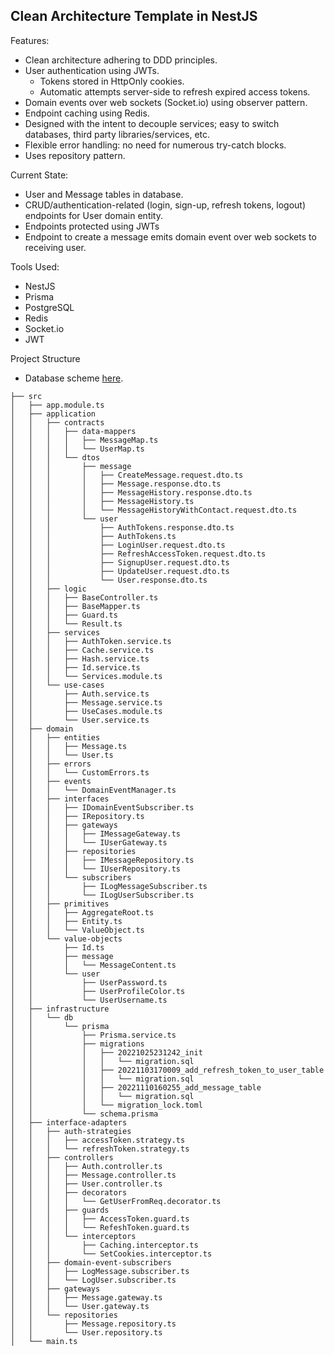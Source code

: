 ## Clean Architecture Template in NestJS

Features:
- Clean architecture adhering to DDD principles.
- User authentication using JWTs.
    - Tokens stored in HttpOnly cookies.
    - Automatic attempts server-side to refresh expired access tokens.
- Domain events over web sockets (Socket.io) using observer pattern.
- Endpoint caching using Redis.
- Designed with the intent to decouple services; easy to switch databases, third party libraries/services, etc.
- Flexible error handling: no need for numerous try-catch blocks.
- Uses repository pattern.

Current State:
- User and Message tables in database.
- CRUD/authentication-related (login, sign-up, refresh tokens, logout) endpoints for User domain entity.
- Endpoints protected using JWTs
- Endpoint to create a message emits domain event over web sockets to receiving user.

Tools Used:
- NestJS
- Prisma
- PostgreSQL
- Redis
- Socket.io
- JWT

Project Structure

- Database scheme [here](src/infrastructure/db/prisma/schema.prisma).

```
├── src
│   ├── app.module.ts
│   ├── application
│   │   ├── contracts
│   │   │   ├── data-mappers
│   │   │   │   ├── MessageMap.ts
│   │   │   │   └── UserMap.ts
│   │   │   └── dtos
│   │   │       ├── message
│   │   │       │   ├── CreateMessage.request.dto.ts
│   │   │       │   ├── Message.response.dto.ts
│   │   │       │   ├── MessageHistory.response.dto.ts
│   │   │       │   ├── MessageHistory.ts
│   │   │       │   └── MessageHistoryWithContact.request.dto.ts
│   │   │       └── user
│   │   │           ├── AuthTokens.response.dto.ts
│   │   │           ├── AuthTokens.ts
│   │   │           ├── LoginUser.request.dto.ts
│   │   │           ├── RefreshAccessToken.request.dto.ts
│   │   │           ├── SignupUser.request.dto.ts
│   │   │           ├── UpdateUser.request.dto.ts
│   │   │           └── User.response.dto.ts
│   │   ├── logic
│   │   │   ├── BaseController.ts
│   │   │   ├── BaseMapper.ts
│   │   │   ├── Guard.ts
│   │   │   └── Result.ts
│   │   ├── services
│   │   │   ├── AuthToken.service.ts
│   │   │   ├── Cache.service.ts
│   │   │   ├── Hash.service.ts
│   │   │   ├── Id.service.ts
│   │   │   └── Services.module.ts
│   │   └── use-cases
│   │       ├── Auth.service.ts
│   │       ├── Message.service.ts
│   │       ├── UseCases.module.ts
│   │       └── User.service.ts
│   ├── domain
│   │   ├── entities
│   │   │   ├── Message.ts
│   │   │   └── User.ts
│   │   ├── errors
│   │   │   └── CustomErrors.ts
│   │   ├── events
│   │   │   └── DomainEventManager.ts
│   │   ├── interfaces
│   │   │   ├── IDomainEventSubscriber.ts
│   │   │   ├── IRepository.ts
│   │   │   ├── gateways
│   │   │   │   ├── IMessageGateway.ts
│   │   │   │   └── IUserGateway.ts
│   │   │   ├── repositories
│   │   │   │   ├── IMessageRepository.ts
│   │   │   │   └── IUserRepository.ts
│   │   │   └── subscribers
│   │   │       ├── ILogMessageSubscriber.ts
│   │   │       └── ILogUserSubscriber.ts
│   │   ├── primitives
│   │   │   ├── AggregateRoot.ts
│   │   │   ├── Entity.ts
│   │   │   └── ValueObject.ts
│   │   └── value-objects
│   │       ├── Id.ts
│   │       ├── message
│   │       │   └── MessageContent.ts
│   │       └── user
│   │           ├── UserPassword.ts
│   │           ├── UserProfileColor.ts
│   │           └── UserUsername.ts
│   ├── infrastructure
│   │   └── db
│   │       └── prisma
│   │           ├── Prisma.service.ts
│   │           ├── migrations
│   │           │   ├── 20221025231242_init
│   │           │   │   └── migration.sql
│   │           │   ├── 20221103170009_add_refresh_token_to_user_table
│   │           │   │   └── migration.sql
│   │           │   ├── 20221110160255_add_message_table
│   │           │   │   └── migration.sql
│   │           │   └── migration_lock.toml
│   │           └── schema.prisma
│   ├── interface-adapters
│   │   ├── auth-strategies
│   │   │   ├── accessToken.strategy.ts
│   │   │   └── refreshToken.strategy.ts
│   │   ├── controllers
│   │   │   ├── Auth.controller.ts
│   │   │   ├── Message.controller.ts
│   │   │   ├── User.controller.ts
│   │   │   ├── decorators
│   │   │   │   └── GetUserFromReq.decorator.ts
│   │   │   ├── guards
│   │   │   │   ├── AccessToken.guard.ts
│   │   │   │   └── RefeshToken.guard.ts
│   │   │   └── interceptors
│   │   │       ├── Caching.interceptor.ts
│   │   │       └── SetCookies.interceptor.ts
│   │   ├── domain-event-subscribers
│   │   │   ├── LogMessage.subscriber.ts
│   │   │   └── LogUser.subscriber.ts
│   │   ├── gateways
│   │   │   ├── Message.gateway.ts
│   │   │   └── User.gateway.ts
│   │   └── repositories
│   │       ├── Message.repository.ts
│   │       └── User.repository.ts
│   └── main.ts
```